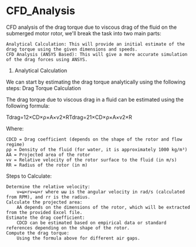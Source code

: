 # CFD_Analysis
CFD analysis of the drag torque due to viscous drag of the fluid on the submerged motor rotor, we'll break the task into two main parts:

    Analytical Calculation: This will provide an initial estimate of the drag torque using the given dimensions and speeds.
    CFD Analysis (ANSYS Based): This will give a more accurate simulation of the drag forces using ANSYS.

1. Analytical Calculation

We can start by estimating the drag torque analytically using the following steps:
Drag Torque Calculation

The drag torque due to viscous drag in a fluid can be estimated using the following formula:

Tdrag=12×CD×ρ×A×v2×RTdrag​=21​×CD​×ρ×A×v2×R

Where:

    CDCD​ = Drag coefficient (depends on the shape of the rotor and flow regime)
    ρρ = Density of the fluid (for water, it is approximately 1000 kg/m³)
    AA = Projected area of the rotor
    vv = Relative velocity of the rotor surface to the fluid (in m/s)
    RR = Radius of the rotor (in m)

Steps to Calculate:

    Determine the relative velocity:
        v=ω×rv=ω×r where ωω is the angular velocity in rad/s (calculated from RPM), and rr is the radius.
    Calculate the projected area:
        AA depends on the dimensions of the rotor, which will be extracted from the provided Excel file.
    Estimate the drag coefficient:
        CDCD​ can be estimated based on empirical data or standard references depending on the shape of the rotor.
    Compute the drag torque:
        Using the formula above for different air gaps.
